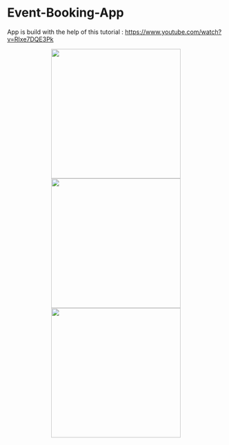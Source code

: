 # Event-Booking-App
App is build with the help of this tutorial : https://www.youtube.com/watch?v=RIxe7DQE3Pk

<p align="middle">
  <img src="https://user-images.githubusercontent.com/86094475/209522791-3ed6b66c-889a-404b-a045-0564aa300bbd.jpeg" width="300">
<img src="https://user-images.githubusercontent.com/86094475/209522784-1ab6fd88-ddec-4cb3-88b6-897b5e846d0c.jpeg" width="300">
<img src="https://user-images.githubusercontent.com/86094475/209522815-5109a11b-0c76-4310-9d45-8fd421f97f7d.jpeg" width="300">
</p>
